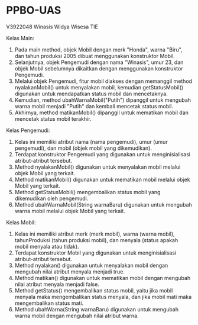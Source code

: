 # PPBO-UAS
V3922048 Winasis Widya Wisesa TIE

Kelas Main:

1. Pada main method, objek Mobil dengan merk "Honda", warna "Biru", dan tahun produksi 2005 dibuat menggunakan konstruktor Mobil.
2. Selanjutnya, objek Pengemudi dengan nama "Winasis", umur 23, dan objek Mobil sebelumnya dikaitkan dengan menggunakan konstruktor Pengemudi.
3. Melalui objek Pengemudi, fitur mobil diakses dengan memanggil method nyalakanMobil() untuk menyalakan mobil, kemudian getStatusMobil() digunakan untuk mendapatkan status mobil dan mencetaknya.
4. Kemudian, method ubahWarnaMobil("Putih") dipanggil untuk mengubah warna mobil menjadi "Putih" dan kembali mencetak status mobil.
5. Akhirnya, method matikanMobil() dipanggil untuk mematikan mobil dan mencetak status mobil terakhir.

Kelas Pengemudi:

1. Kelas ini memiliki atribut nama (nama pengemudi), umur (umur pengemudi), dan mobil (objek mobil yang dikemudikan).
2. Terdapat konstruktor Pengemudi yang digunakan untuk menginisialisasi atribut-atribut tersebut.
3. Method nyalakanMobil() digunakan untuk menyalakan mobil melalui objek Mobil yang terkait.
4. Method matikanMobil() digunakan untuk mematikan mobil melalui objek Mobil yang terkait.
5. Method getStatusMobil() mengembalikan status mobil yang dikemudikan oleh pengemudi.
6. Method ubahWarnaMobil(String warnaBaru) digunakan untuk mengubah warna mobil melalui objek Mobil yang terkait.

Kelas Mobil:

1. Kelas ini memiliki atribut merk (merk mobil), warna (warna mobil), tahunProduksi (tahun produksi mobil), dan menyala (status apakah mobil menyala atau tidak).
2. Terdapat konstruktor Mobil yang digunakan untuk menginisialisasi atribut-atribut tersebut.
3. Method nyalakan() digunakan untuk menyalakan mobil dengan mengubah nilai atribut menyala menjadi true.
4. Method matikan() digunakan untuk mematikan mobil dengan mengubah nilai atribut menyala menjadi false.
5. Method getStatus() mengembalikan status mobil, yaitu jika mobil menyala maka mengembalikan status menyala, dan jika mobil mati maka mengembalikan status mati.
6. Method ubahWarna(String warnaBaru) digunakan untuk mengubah warna mobil dengan mengubah nilai atribut warna.
